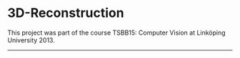 3D-Reconstruction 
==========================

This project was part of the course TSBB15: Computer Vision at Linköping University 2013.

***
